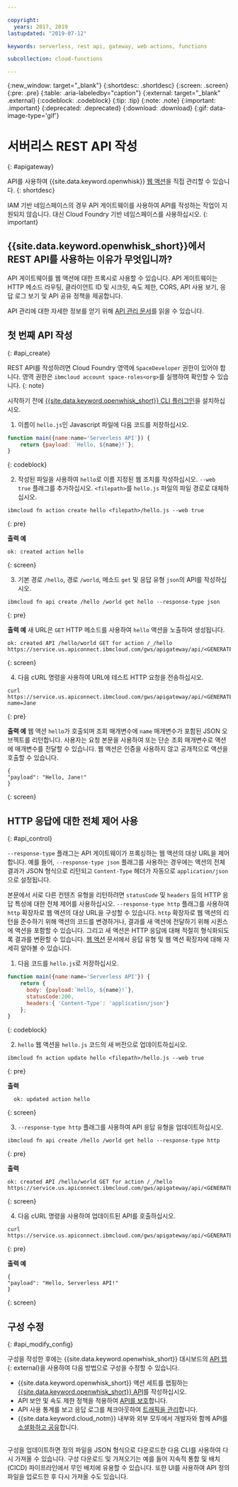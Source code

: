```yaml
---

copyright:
  years: 2017, 2019
lastupdated: "2019-07-12"

keywords: serverless, rest api, gateway, web actions, functions

subcollection: cloud-functions

---
```


{:new_window: target="_blank"}
{:shortdesc: .shortdesc}
{:screen: .screen}
{:pre: .pre}
{:table: .aria-labeledby="caption"}
{:external: target="_blank" .external}
{:codeblock: .codeblock}
{:tip: .tip}
{:note: .note}
{:important: .important}
{:deprecated: .deprecated}
{:download: .download}
{:gif: data-image-type='gif'}


# 서버리스 REST API 작성
{: #apigateway}

API를 사용하여 {{site.data.keyword.openwhisk}} [웹 액션](/docs/openwhisk?topic=cloud-functions-actions_web)을 직접 관리할 수 있습니다.
{: shortdesc}

IAM 기반 네임스페이스의 경우 API 게이트웨이를 사용하여 API를 작성하는 작업이 지원되지 않습니다. 대신 Cloud Foundry 기반 네임스페이스를 사용하십시오.
{: important}

## {{site.data.keyword.openwhisk_short}}에서 REST API를 사용하는 이유가 무엇입니까?

API 게이트웨이를 웹 액션에 대한 프록시로 사용할 수 있습니다. API 게이트웨이는 HTTP 메소드 라우팅, 클라이언트 ID 및 시크릿, 속도 제한, CORS, API 사용 보기, 응답 로그 보기 및 API 공유 정책을 제공합니다.


API 관리에 대한 자세한 정보를 얻기 위해 [API 관리 문서](/docs/api-management?topic=api-management-manage_openwhisk_apis)를 읽을 수 있습니다.

## 첫 번째 API 작성
{: #api_create}

REST API를 작성하려면 Cloud Foundry 영역에 `SpaceDeveloper` 권한이 있어야 합니다. 영역 권한은 `ibmcloud account space-roles<org>`를 실행하여 확인할 수 있습니다.
{: note}

시작하기 전에 [{{site.data.keyword.openwhisk_short}} CLI 플러그인](/docs/openwhisk?topic=cloud-functions-cli_install)을 설치하십시오.

1. 이름이 `hello.js`인 Javascript 파일에 다음 코드를 저장하십시오.
  ```javascript
  function main({name:name='Serverless API'}) {
      return {payload: `Hello, ${name}!`};
  }
  ```
  {: codeblock}

2. 작성된 파일을 사용하여 `hello`로 이름 지정된 웹 조치를 작성하십시오. `--web true` 플래그를 추가하십시오. `<filepath>`를 `hello.js` 파일의 파일 경로로 대체하십시오.

  ```
  ibmcloud fn action create hello <filepath>/hello.js --web true
  ```
  {: pre}

  **출력 예**
  ```
  ok: created action hello
  ```
  {: screen}

3. 기본 경로 `/hello`, 경로 `/world`, 메소드 `get` 및 응답 유형 `json`의 API를 작성하십시오.
  ```
  ibmcloud fn api create /hello /world get hello --response-type json
  ```
  {: pre}

  **출력 예**
  새 URL은 `GET` HTTP 메소드를 사용하여 `hello` 액션을 노출하여 생성됩니다.

  ```
  ok: created API /hello/world GET for action /_/hello
  https://service.us.apiconnect.ibmcloud.com/gws/apigateway/api/<GENERATED_API_ID>/hello/world
  ```
  {: screen}

  
4. 다음 cURL 명령을 사용하여 URL에 테스트 HTTP 요청을 전송하십시오.
  ```
  curl https://service.us.apiconnect.ibmcloud.com/gws/apigateway/api/<GENERATED_API_ID>/hello/world?name=Jane
  ```
  {: pre}

  **출력 예**
  웹 액션 `hello`가 호출되며 조회 매개변수에 `name` 매개변수가 포함된 JSON 오브젝트를 리턴합니다. 사용자는 요청 본문을 사용하여 또는 단순 조회 매개변수로 액션에 매개변수를 전달할 수 있습니다. 웹 액션은 인증을 사용하지 않고 공개적으로 액션을 호출할 수 있습니다.

  ```
  {
  "payload": "Hello, Jane!"
  }
  ```
  {: screen}



## HTTP 응답에 대한 전체 제어 사용
{: #api_control}

`--response-type` 플래그는 API 게이트웨이가 프록싱하는 웹 액션의 대상 URL을 제어합니다. 예를 들어, `--response-type json` 플래그를 사용하는 경우에는 액션의 전체 결과가 JSON 형식으로 리턴되고 `Content-Type` 헤더가 자동으로 `application/json`으로 설정됩니다.

본문에서 서로 다른 컨텐츠 유형을 리턴하려면 `statusCode` 및 `headers` 등의 HTTP 응답 특성에 대한 전체 제어를 사용하십시오. `--response-type http` 플래그를 사용하여 `http` 확장자로 웹 액션의 대상 URL을 구성할 수 있습니다. `http` 확장자로 웹 액션의 리턴을 준수하기 위해 액션의 코드를 변경하거나, 결과를 새 액션에 전달하기 위해 시퀀스에 액션을 포함할 수 있습니다. 그리고 새 액션은 HTTP 응답에 대해 적절히 형식화되도록 결과를 변환할 수 있습니다. [웹 액션](/docs/openwhisk?topic=cloud-functions-actions_web) 문서에서 응답 유형 및 웹 액션 확장자에 대해 자세히 알아볼 수 있습니다.

1. 다음 코드를 `hello.js`로 저장하십시오.
  ```javascript
  function main({name:name='Serverless API'}) {
      return {
        body: {payload:`Hello, ${name}!`},
        statusCode:200,
        headers:{ 'Content-Type': 'application/json'}
      };
  }
  ```
  {: codeblock}

2. `hello` 웹 액션을 `hello.js` 코드의 새 버전으로 업데이트하십시오.
  ```
  ibmcloud fn action update hello <filepath>/hello.js --web true
  ```
  {: pre}

  **출력**
  ```
    ok: updated action hello
  ```
  {: screen}

3. `--response-type http` 플래그를 사용하여 API 응답 유형을 업데이트하십시오.
  ```
  ibmcloud fn api create /hello /world get hello --response-type http
  ```
  {: pre}

  **출력**
  ```
  ok: created API /hello/world GET for action /_/hello https://service.us.apiconnect.ibmcloud.com/gws/apigateway/api/<GENERATED_API_ID>/hello/world
  ```
  {: screen}

4. 다음 cURL 명령을 사용하여 업데이트된 API를 호출하십시오.
  ```
  curl https://service.us.apiconnect.ibmcloud.com/gws/apigateway/api/<GENERATED_API_ID>/hello/world
  ```
  {: pre}

  **출력 예**
  ```
  {
  "payload": "Hello, Serverless API!"
  }
  ```
  {: screen}

## 구성 수정
{: #api_modify_config}

구성을 작성한 후에는 {{site.data.keyword.openwhisk_short}} 대시보드의 [API 탭](https://cloud.ibm.com/openwhisk/apimanagement){: external}을 사용하여 다음 방법으로 구성을 수정할 수 있습니다.

* {{site.data.keyword.openwhisk_short}} 액션 세트를 랩핑하는 [{{site.data.keyword.openwhisk_short}} API](/docs/services/api-management?topic=api-management-manage_openwhisk_apis#manage_openwhisk_apis)를 작성하십시오.
* API 보안 및 속도 제한 정책을 적용하여 [API를 보호](/docs/services/api-management?topic=api-management-manage_apis#settings_api_manage_apis)합니다.
* API 사용 통계를 보고 응답 로그를 체크아웃하여 [트래픽을 관리](/docs/services/api-management?topic=api-management-manage_apis#settings_api_manage_apis)합니다.
* {{site.data.keyword.cloud_notm}} 내부와 외부 모두에서 개발자와 함께 API를 [소셜화하고 공유](/docs/services/api-management?topic=api-management-manage_apis#share_api_manage_apis)합니다.

</br>
구성을 업데이트하면 정의 파일을 JSON 형식으로 다운로드한 다음 CLI를 사용하여 다시 가져올 수 있습니다. 구성 다운로드 및 가져오기는 예를 들어 지속적 통합 및 배치(CICD) 파이프라인에서 무인 배치에 유용할 수 있습니다. 또한 UI를 사용하여 API 정의 파일을 업로드한 후 다시 가져올 수도 있습니다.



